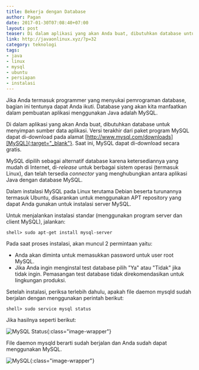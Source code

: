 ```yaml
---
title: Bekerja dengan Database
author: Pagan
date: 2017-01-30T07:08:40+07:00
layout: post
teaser: Di dalam aplikasi yang akan Anda buat, dibutuhkan database untuk menyimpan sumber data aplikasi.
link: http://javaonlinux.xyz/?p=32
category: teknologi
tags:
- java
- linux
- mysql
- ubuntu
- persiapan
- instalasi
---
```


Jika Anda termasuk programmer yang menyukai pemrograman database, bagian ini tentunya dapat Anda ikuti. Database yang akan kita manfaatkan dalam pembuatan aplikasi menggunakan Java adalah MySQL.

Di dalam aplikasi yang akan Anda buat, dibutuhkan database untuk menyimpan sumber data aplikasi. Versi terakhir dari paket program MySQL dapat di-download pada alamat [http://www.mysql.com/downloads][MySQL]{:target="_blank"}. Saat ini, MySQL dapat di-download secara gratis.

MySQL dipilih sebagai alternatif database karena ketersediannya yang mudah di Internet, di-*release* untuk berbagai sistem operasi (termasuk Linux), dan telah tersedia *connector* yang menghubungkan antara aplikasi Java dengan database MySQL.

Dalam instalasi MySQL pada Linux terutama Debian beserta turunannya termasuk Ubuntu, disarankan untuk menggunakan APT repository yang dapat Anda gunakan untuk instalasi server MySQL.

Untuk menjalankan instalasi standar (menggunakan program server dan client MySQL), jalankan:

`shell> sudo apt-get install mysql-server`

Pada saat proses instalasi, akan muncul 2 permintaan yaitu:

* Anda akan diminta untuk memasukkan password untuk user root MySQL.
 * Jika Anda ingin menginstal test database pilih "Ya" atau "Tidak" jika tidak ingin. Pemasangan test database tidak direkomendasikan untuk lingkungan produksi.

Setelah instalasi, periksa terlebih dahulu, apakah file daemon mysqld sudah berjalan dengan menggunakan perintah berikut:

`shell> sudo service mysql status`

Jika hasilnya seperti berikut:

![MySQL Status][status]{:class="image-wrapper"}

File daemon mysqld berarti sudah berjalan dan Anda sudah dapat menggunakan MySQL.

![MySQL][mysql>]{:class="image-wrapper"}

[MySQL]: http://www.mysql.com/downloads
[status]: https://farm1.staticflickr.com/347/32219991435_51815e7457_o_d.png
[mysql>]: https://farm1.staticflickr.com/622/31409725503_3a2e385e98_o_d.png
